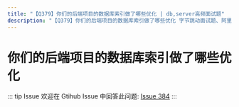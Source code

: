 ```yaml
---
title: "【Q379】你们的后端项目的数据库索引做了哪些优化 | db,server高频面试题"
description: "【Q379】你们的后端项目的数据库索引做了哪些优化 字节跳动面试题、阿里腾讯面试题、美团小米面试题。"
---
```


# 你们的后端项目的数据库索引做了哪些优化

::: tip Issue
欢迎在 Gtihub Issue 中回答此问题: [Issue 384](https://github.com/shfshanyue/Daily-Question/issues/384)
:::
